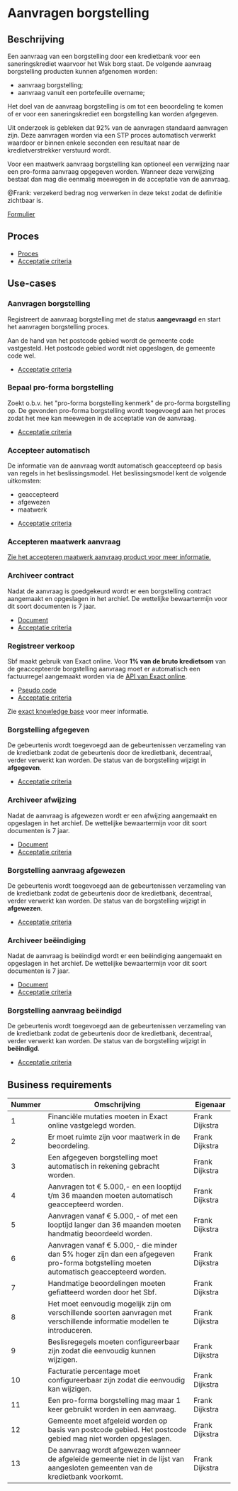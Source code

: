 # Aanvragen borgstelling

## Beschrijving

Een aanvraag van een borgstelling door een kredietbank voor een saneringskrediet waarvoor het Wsk borg staat. De volgende aanvraag borgstelling producten kunnen afgenomen worden:

* aanvraag borgstelling;
* aanvraag vanuit een portefeuille overname;

Het doel van de aanvraag borgstelling is om tot een beoordeling te komen of er voor een saneringskrediet een borgstelling kan worden afgegeven.

Uit onderzoek is gebleken dat 92% van de aanvragen standaard aanvragen zijn. Deze aanvragen worden via een STP proces automatisch verwerkt waardoor er binnen enkele seconden een resultaat naar de kredietverstrekker verstuurd wordt.

Voor een maatwerk aanvraag borgstelling kan optioneel een verwijzing naar een pro-forma aanvraag opgegeven worden. Wanneer deze verwijzing bestaat dan mag die eenmalig meewegen in de acceptatie van de aanvraag.

@Frank: verzekerd bedrag nog verwerken in deze tekst zodat de definitie zichtbaar is.

<!-- einde -->

[Formulier](product.user-task.yml)

## Proces

* [Proces](proces.bpmn)
* [Acceptatie criteria](proces.feature)

## Use-cases

### Aanvragen borgstelling

Registreert de aanvraag borgstelling met de status **aangevraagd** en start het aanvragen borgstelling proces.

Aan de hand van het postcode gebied wordt de gemeente code vastgesteld. Het postcode gebied wordt niet opgeslagen, de gemeente code wel.

<!-- einde -->

* [Acceptatie criteria](aanvragen-borgstelling.feature)

### Bepaal pro-forma borgstelling

Zoekt o.b.v. het "pro-forma borgstelling kenmerk" de pro-forma borgstelling op. De gevonden pro-forma borgstelling wordt toegevoegd aan het proces zodat het mee kan meewegen in de acceptatie van de aanvraag.

* [Acceptatie criteria](bepaal-pro-forma_borgstelling.feature)

### Accepteer automatisch

De informatie van de aanvraag wordt automatisch geaccepteerd op basis van regels in het beslissingsmodel. Het beslissingsmodel kent de volgende uitkomsten:

* geaccepteerd
* afgewezen
* maatwerk

<!-- einde -->

* [Acceptatie criteria](accepteer-automatisch.feature)

### Accepteren maatwerk aanvraag

[Zie het accepteren maatwerk aanvraag product voor meer informatie.](accepteren-maatwerk-aanvraag/index.md)

### Archiveer contract

Nadat de aanvraag is goedgekeurd wordt er een borgstelling contract aangemaakt en opgeslagen in het archief. De wettelijke bewaartermijn voor dit soort documenten is 7 jaar.

<!-- einde -->

* [Document](contract.message.md)
* [Acceptatie criteria](../archiveer.feature)

### Registreer verkoop

Sbf maakt gebruik van Exact online. Voor **1% van de bruto kredietsom** van de geaccepteerde borgstelling aanvraag moet er automatisch een factuurregel aangemaakt worden via de [API van Exact online](https://start.exactonline.nl/docs/HlpRestAPIResourcesDetails.aspx?name=SalesInvoiceSalesInvoiceLines).

<!-- einde -->

* [Pseudo code](RegistreerBorgstellingVerkoopUseCase.java)
* [Acceptatie criteria](registreer-verkoop.feature)

Zie [exact knowledge base](https://support.exactonline.com/community/s/knowledge-base#All-All-DNO-Content-restapibusinessexamplesalesorder) voor meer informatie.

### Borgstelling afgegeven

De gebeurtenis wordt toegevoegd aan de gebeurtenissen verzameling van de kredietbank zodat de gebeurtenis door de kredietbank, decentraal, verder verwerkt kan worden. De status van de borgstelling wijzigt in **afgegeven**.

<!-- einde -->

* [Acceptatie criteria](../verstuur-gebeurtenis.feature)

### Archiveer afwijzing

Nadat de aanvraag is afgewezen wordt er een afwijzing aangemaakt en opgeslagen in het archief. De wettelijke bewaartermijn voor dit soort documenten is 7 jaar.

<!-- einde -->

* [Document](afwijzing.message.md)
* [Acceptatie criteria](../archiveer.feature)

### Borgstelling aanvraag afgewezen

De gebeurtenis wordt toegevoegd aan de gebeurtenissen verzameling van de kredietbank zodat de gebeurtenis door de kredietbank, decentraal, verder verwerkt kan worden. De status van de borgstelling wijzigt in **afgewezen**.

<!-- einde -->

* [Acceptatie criteria](../verstuur-gebeurtenis.feature)

### Archiveer beëindiging

Nadat de aanvraag is beëindigd wordt er een beëindiging aangemaakt en opgeslagen in het archief. De wettelijke bewaartermijn voor dit soort documenten is 7 jaar.

<!-- einde -->

* [Document](beeindiging.message.md)
* [Acceptatie criteria](../archiveer.feature)

### Borgstelling aanvraag beëindigd

De gebeurtenis wordt toegevoegd aan de gebeurtenissen verzameling van de kredietbank zodat de gebeurtenis door de kredietbank, decentraal, verder verwerkt kan worden. De status van de borgstelling wijzigt in **beëindigd**.

<!-- einde -->

* [Acceptatie criteria](../verstuur-gebeurtenis.feature)

## Business requirements

| Nummer | Omschrijving                                                                                                                         | Eigenaar                  |
| -------| ------------------------------------------------------------------------------------------------------------------------------------ | ------------------------- |
| 1      | Financiële mutaties moeten in Exact online vastgelegd worden.                                                                        | Frank Dijkstra |
| 2      | Er moet ruimte zijn voor maatwerk in de beoordeling.                                                                                 | Frank Dijkstra |
| 3      | Een afgegeven borgstelling moet automatisch in rekening gebracht worden.                                                             | Frank Dijkstra |
| 4      | Aanvragen tot € 5.000,- en een looptijd t/m 36 maanden moeten automatisch geaccepteerd worden.                                       | Frank Dijkstra |
| 5      | Aanvragen vanaf € 5.000,- of met een looptijd langer dan 36 maanden moeten handmatig beoordeeld worden.                              | Frank Dijkstra |
| 6      | Aanvragen vanaf € 5.000,- die minder dan 5% hoger zijn dan een afgegeven pro-forma botgstelling moeten automatisch geaccepteerd worden. | Frank Dijkstra |
| 7      | Handmatige beoordelingen moeten gefiatteerd worden door het Sbf.                                                                     | Frank Dijkstra |
| 8      | Het moet eenvoudig mogelijk zijn om verschillende soorten aanvragen met verschillende informatie modellen te introduceren.           | Frank Dijkstra |
| 9      | Beslisregegels moeten configureerbaar zijn zodat die eenvoudig kunnen wijzigen.                                                      | Frank Dijkstra |
| 10     | Facturatie percentage moet configureerbaar zijn zodat die eenvoudig kan wijzigen.                                                    | Frank Dijkstra |
| 11     | Een pro-forma borgstelling mag maar 1 keer gebruikt worden in een aanvraag.                                                                 | Frank Dijkstra |
| 12      | Gemeente moet afgeleid worden op basis van postcode gebied. Het postcode gebied mag niet worden opgeslagen.                          | Frank Dijkstra |
| 13     | De aanvraag wordt afgewezen wanneer de afgeleide gemeente niet in de lijst van aangesloten gemeenten van de kredietbank voorkomt.   | Frank Dijkstra |

